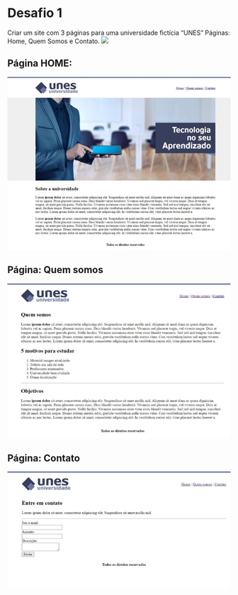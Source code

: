 # Desafio 1 
Criar um site com 3 páginas para uma universidade fictícia “UNES” Páginas: Home, Quem Somos e Contato. 
<img src="/assets/img/Geral.jpeg">
   
## Página HOME: 
<img src="/assets/img/Home.jpg">
 
## Página: Quem somos 
<img src="/assets/img/QuemSomos.jpg">
   
## Página: Contato 
<img src="/assets/img/Contato.jpg">
